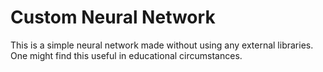 # Custom Neural Network

This is a simple neural network made without using any external libraries. One might find this useful in educational circumstances.